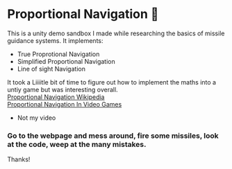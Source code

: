   # Proportional Navigation 🚀

  This is a unity demo sandbox I made while researching the basics of missile guidance systems.
  It implements: 
  - True Proprotional Navigation
    [](TPN.png)
  - Simplified Proportional Navigation
    [](SPN.png)
  - Line of sight Navigation
    [](LOSN.png)



It took a Liiiitle bit of time to figure out how to implement the maths into a untiy game but was interesting overall.\
[Proportional Navigation Wikipedia](https://en.wikipedia.org/wiki/Proportional_navigation) \
[Proportional Navigation In Video Games](https://www.youtube.com/watch?v=Osb7anMm1AY) 
 - Not my video
 ### Go to the webpage and mess around, fire some missiles, look at the code, weep at the many mistakes.

Thanks!
